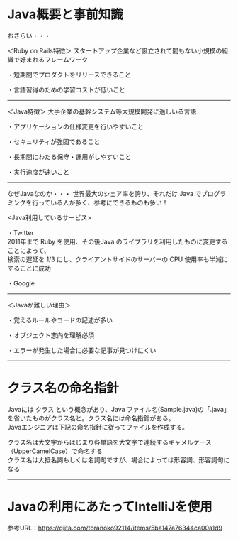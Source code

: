 # Java概要と事前知識

おさらい・・・

＜Ruby on Rails特徴＞
スタートアップ企業など設立されて間もない小規模の組織で好まれるフレームワーク

・短期間でプロダクトをリリースできること

・言語習得のための学習コストが低いこと

___

＜Java特徴＞
大手企業の基幹システム等大規模開発に適しいる言語

・アプリケーションの仕様変更を行いやすいこと

・セキュリティが強固であること

・長期間にわたる保守・運用がしやすいこと

・実行速度が速いこと

---
なぜJavaなのか・・・
世界最大のシェア率を誇り、それだけ Java でプログラミングを行っている人が多く、参考にできるものも多い！

<Java利用しているサービス>

・Twitter   
2011年まで Ruby を使用、その後Java のライブラリを利用したものに変更することによって、   
検索の遅延を 1/3 にし、クライアントサイドのサーバーの CPU 使用率も半減にすることに成功

・Google

___

＜Javaが難しい理由＞

・覚えるルールやコードの記述が多い

・オブジェクト志向を理解必須

・エラーが発生した場合に必要な記事が見つけにくい

---
# クラス名の命名指針
Javaには クラス という概念があり、Java ファイル名(Sample.java)の「.java」を省いたものがクラス名と。クラス名には命名指針がある。   
Javaエンジニアは下記の命名指針に従ってファイルを作成する。

クラス名は大文字からはじまり各単語を大文字で連続するキャメルケース（UpperCamelCase）で命名する   
クラス名は大抵名詞もしくは名詞句ですが、場合によっては形容詞、形容詞句になる

---

# Javaの利用にあたってIntelliJを使用

参考URL：https://qiita.com/toranoko92114/items/5ba147a76344ca00a1d9


